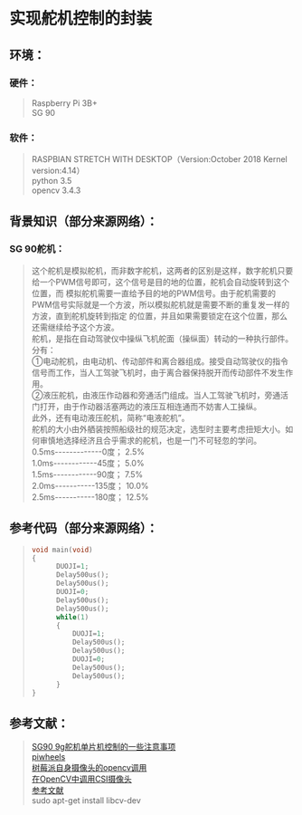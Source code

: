 # 实现舵机控制的封装  
## 环境：  
### 硬件：  
> Raspberry Pi 3B+  
> SG 90
### 软件：
> RASPBIAN STRETCH WITH DESKTOP（Version:October 2018  Kernel version:4.14）  
> python 3.5  
> opencv 3.4.3  
## 背景知识（部分来源网络）：  
### SG 90舵机：  
> 这个舵机是模拟舵机，而非数字舵机，这两者的区别是这样，数字舵机只要给一个PWM信号即可，这个信号是目的地的位置，舵机会自动旋转到这个位置，而 模拟舵机需要一直给予目的地的PWM信号。由于舵机需要的PWM信号实际就是一个方波，所以模拟舵机就是需要不断的重复发一样的方波，直到舵机旋转到指定 的位置，并且如果需要锁定在这个位置，那么还需继续给予这个方波。  
> 舵机，是指在自动驾驶仪中操纵飞机舵面（操纵面）转动的一种执行部件。分有：  
> ①电动舵机，由电动机、传动部件和离合器组成。接受自动驾驶仪的指令信号而工作，当人工驾驶飞机时，由于离合器保持脱开而传动部件不发生作用。  
> ②液压舵机，由液压作动器和旁通活门组成。当人工驾驶飞机时，旁通活门打开，由于作动器活塞两边的液压互相连通而不妨害人工操纵。  
> 此外，还有电动液压舵机，简称“电液舵机”。  
> 舵机的大小由外舾装按照船级社的规范决定，选型时主要考虑扭矩大小。如何审慎地选择经济且合乎需求的舵机，也是一门不可轻忽的学问。  
> 0.5ms-------------0度；   2.5%   
> 1.0ms------------45度；   5.0%   
> 1.5ms------------90度；   7.5%  
> 2.0ms-----------135度；   10.0%  
> 2.5ms-----------180度；   12.5%  


## 参考代码（部分来源网络）：  
> ```C++   
> void main(void)  
> {  
>       DUOJI=1;  
>       Delay500us();    
>       Delay500us();    
>       DUOJI=0;    
>       Delay500us();  
>       Delay500us();  
>       while(1)  
>       {  
>           DUOJI=1;  
>           Delay500us();  
>           Delay500us();  
>           DUOJI=0;  
>           Delay500us();  
>           Delay500us();  
>       }  
> }    
## 参考文献：  
> [SG90 9g舵机单片机控制的一些注意事项](http://www.51hei.com/bbs/dpj-78449-1.html)  
> [piwheels](https://www.piwheels.org/)    
> [树莓派自身摄像头的opencv调用](http://www.cnblogs.com/LaplaceAkuir/p/5271962.html)    
> [在OpenCV中调用CSI摄像头](https://blog.csdn.net/Deiki/article/details/71123947)   
> [参考文献](http://www.computervisionblog.com)     
sudo apt-get install libcv-dev
